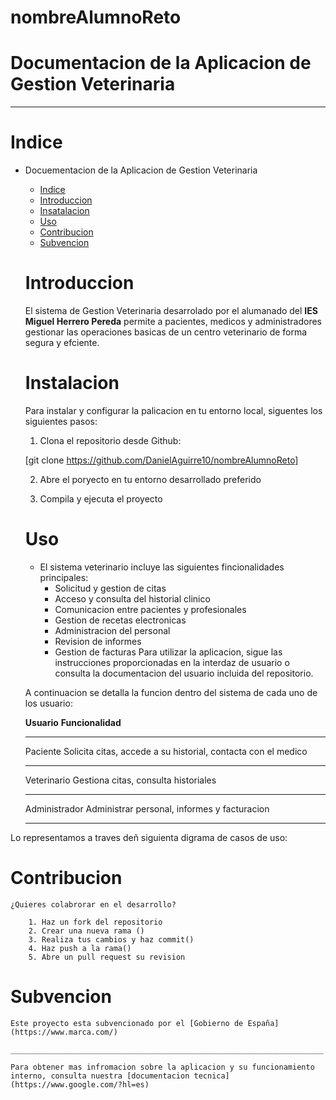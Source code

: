 # nombreAlumnoReto
# Documentacion de la Aplicacion de Gestion Veterinaria
______________________________________________________

# Indice 
+ Docuementacion de la Aplicacion de Gestion Veterinaria
    - [Indice](/README.md)
    - [Introduccion](/README.md)
    - [Insatalacion](/README.md)
    - [Uso](/README.md)
     - [Contribucion](/README.md)
    - [Subvencion](/README.md)

    # Introduccion
    El sistema de Gestion Veterinaria desarrolado por el alumanado del **IES Miguel Herrero Pereda** permite a pacientes, medicos y administradores gestionar las operaciones basicas de un centro veterinario de forma segura y efciente.

    # Instalacion 
    Para instalar y configurar la palicacion en tu entorno local, siguentes los siguientes pasos:

    1. Clona el repositorio desde Github:

    [git clone https://github.com/DanielAguirre10/nombreAlumnoReto]

    2. Abre el poryecto en tu entorno desarrollado preferido

    3. Compila y ejecuta el proyecto

    # Uso
    + El sistema veterinario incluye las siguientes fincionalidades principales:
        - Solicitud y gestion de citas
        - Acceso y consulta del historial clinico
        - Comunicacion entre pacientes y profesionales
        - Gestion de recetas electronicas 
        - Administracion del personal 
        - Revision de informes
        - Gestion de facturas
    Para utilizar la aplicacion, sigue las instrucciones proporcionadas en la interdaz de usuario o consulta la documentacion del usuario incluida del repositorio.

    A continuacion se detalla la funcion dentro del sistema de cada uno de los usuario:

    **Usuario**         **Funcionalidad**
    _____________________________________________________________________
   
    Paciente            Solicita citas, accede a su historial, contacta 
                        con el medico
    _____________________________________________________________________

    Veterinario         Gestiona citas, consulta historiales

    ______________________________________________________________________

    Administrador       Administrar personal, informes y facturacion

    ______________________________________________________________________

Lo representamos a traves deñ siguienta digrama de casos de uso:


# Contribucion

    ¿Quieres colabrorar en el desarrollo?

        1. Haz un fork del repositorio     
        2. Crear una nueva rama ()
        3. Realiza tus cambios y haz commit()
        4. Haz push a la rama()
        5. Abre un pull request su revision
    
# Subvencion
    
    Este proyecto esta subvencionado por el [Gobierno de España](https://www.marca.com/)

    ______________________________________________________________________

    Para obtener mas infromacion sobre la aplicacion y su funcionamiento interno, consulta nuestra [documentacion tecnica](https://www.google.com/?hl=es)